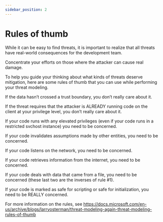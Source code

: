 ```yaml
---
sidebar_position: 2
---
```


# Rules of thumb

While it can be easy to find threats, it is important to realize that all threats have real-world consequences for the development team.

Concentrate your efforts on those where the attacker can cause real damage.

To help you guide your thinking about what kinds of threats deserve mitigation, here are some rules of thumb that you can use while performing your threat modeling.

If the data hasn’t crossed a trust boundary, you don’t really care about it.

If the threat requires that the attacker is ALREADY running code on the client at your privilege level, you don’t really care about it.

If your code runs with any elevated privileges (even if your code runs in a restricted svchost instance) you need to be concerned.

If your code invalidates assumptions made by other entities, you need to be concerned.

If your code listens on the network, you need to be concerned.

If your code retrieves information from the internet, you need to be concerned.

If your code deals with data that came from a file, you need to be concerned (these last two are the inverses of rule #1).

If your code is marked as safe for scripting or safe for initialization, you need to be REALLY concerned.

For more information on the rules, see https://docs.microsoft.com/en-us/archive/blogs/larryosterman/threat-modeling-again-threat-modeling-rules-of-thumb
